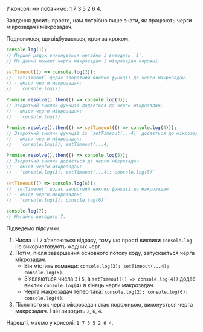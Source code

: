 У консолі ми побачимо: 1 7 3 5 2 6 4.

Завдання досить просте, нам потрібно лише знати, як працюють черги мікрозадач і макрозадач.

Подивимося, що відбувається, крок за кроком.

```js
console.log(1);
// Перший рядок виконується негайно і виводить `1`.
// На даний момент черги макрозадач і мікрозадач порожні.

setTimeout(() => console.log(2));
// `setTimeout` додає зворотний виклик функції до черги макрозадач. 
// - вміст черги макрозадач:
//   `console.log(2)`

Promise.resolve().then(() => console.log(3));
// Зворотний виклик функції додається до черги мікрозадач.
// - вміст черги мікрозадач:
//   `console.log(3)`

Promise.resolve().then(() => setTimeout(() => console.log(4)));
// Зворотний виклик функції із `setTimeout(...4)` додається до мікрозадач
// - вміст черги мікрозадач:
//   `console.log(3); setTimeout(...4)`

Promise.resolve().then(() => console.log(5));
// Зворотний виклик додається до черги мікрозадач
// - вміст черги мікрозадач:
//   `console.log(3); setTimeout(...4); console.log(5)`

setTimeout(() => console.log(6));
// `setTimeout` додає зворотний виклик функції до макрозадач
// - вміст черги макрозадач:
//   `console.log(2); console.log(6)`

console.log(7);
// Негайно виводить 7.
```

Підведемо підсумки,

1. Числа `1` і `7` з’являються відразу, тому що прості виклики `console.log` не використовують жодних черг.
2. Потім, після завершення основного потоку коду, запускається черга мікрозадач.
    - Він містить команди: `console.log(3); setTimeout(...4); console.log(5)`.
    - З’являються числа `3` і `5`, а `setTimeout(() => console.log(4))` додає виклик `console.log(4)` в кінець черги макрозадач.
    - Черга макрозадач тепер така: `console.log(2); console.log(6); console.log(4)`.
3. Після того як черга мікрозадач стає порожньою, виконується черга макрозадач. І він виводить `2`, `6`, `4`.

Нарешті, маємо у консолі: `1 7 3 5 2 6 4`.
